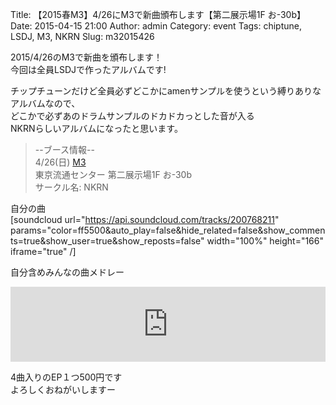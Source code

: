 Title: 【2015春M3】4/26にM3で新曲頒布します【第二展示場1F お-30b】
Date: 2015-04-15 21:00
Author: admin
Category: event
Tags: chiptune, LSDJ, M3, NKRN
Slug: m32015426

2015/4/26のM3で新曲を頒布します！  
今回は全員LSDJで作ったアルバムです!

チップチューンだけど全員必ずどこかにamenサンプルを使うという縛りありなアルバムなので、  
どこかで必ずあのドラムサンプルのドカドカっとした音が入る  
NKRNらしいアルバムになったと思います。

> --ブース情報--  
>  4/26(日) [M3](http://www.m3net.jp/)  
>  東京流通センター 第二展示場1F お-30b  
>  サークル名: NKRN

自分の曲  
[soundcloud url="https://api.soundcloud.com/tracks/200768211"
params="color=ff5500&auto\_play=false&hide\_related=false&show\_comments=true&show\_user=true&show\_reposts=false"
width="100%" height="166" iframe="true" /]

自分含めみんなの曲メドレー  

<iframe style="border: 0; width: 100%; height: 120px;" src="https://bandcamp.com/EmbeddedPlayer/album=1156154560/size=large/bgcol=ffffff/linkcol=0687f5/tracklist=false/artwork=small/transparent=true/" seamless>[Gamen
Boy by various
artists](http://nkrn.bandcamp.com/album/gamen-boy)</iframe>

4曲入りのEP１つ500円です  
よろしくおねがいしますー
